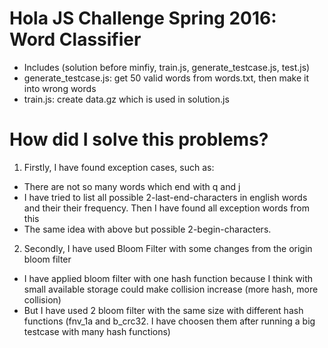 # Hola JS Challenge Spring 2016: Word Classifier
- Includes (solution before minfiy, train.js, generate_testcase.js, test.js)
- generate_testcase.js: get 50 valid words from words.txt, then make it into wrong words
- train.js: create data.gz which is used in solution.js
# How did I solve this problems?
1. Firstly, I have found exception cases, such as:
- There are not so many words which end with q and j
- I have tried to list all possible 2-last-end-characters in english words and their their frequency. Then I have found all exception words from this
- The same idea with above but possible 2-begin-characters.
2. Secondly, I have used Bloom Filter with some changes from the origin bloom filter
- I have applied bloom filter with one hash function because I think with small available storage could make collision increase (more hash, more collision)
- But I have used 2 bloom filter with the same size with different hash functions (fnv_1a and b_crc32. I have choosen them after running a big testcase with many hash functions)